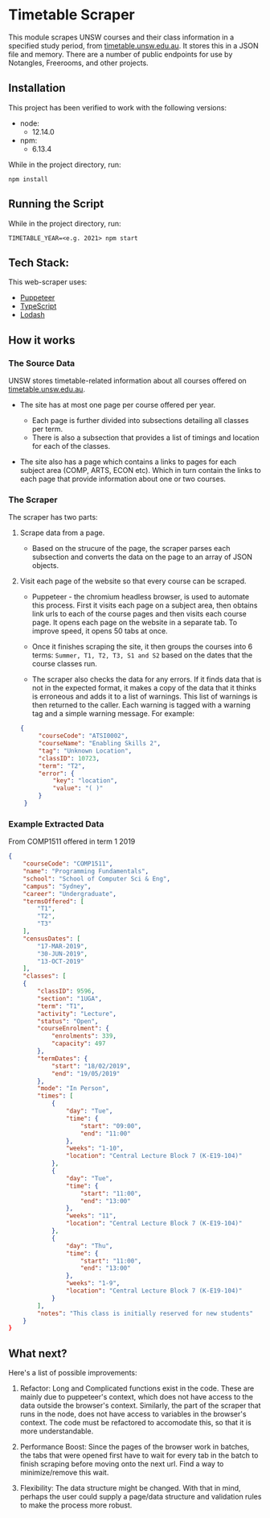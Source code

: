 # Timetable Scraper

This module scrapes UNSW courses and their class information in a specified study period, from [timetable.unsw.edu.au](https://timetable.unsw.edu.au/). It stores this in a JSON file and memory. There are a number of public endpoints for use by Notangles, Freerooms, and other projects.

## Installation

This project has been verified to work with the following versions:

- node:
  - 12.14.0
- npm:
  - 6.13.4

While in the project directory, run:

```
npm install
```

## Running the Script

While in the project directory, run:

```
TIMETABLE_YEAR=<e.g. 2021> npm start
```

## Tech Stack:

This web-scraper uses:

- [Puppeteer](https://github.com/puppeteer/puppeteer)
- [TypeScript](https://www.typescriptlang.org/)
- [Lodash](https://lodash.com/)

## How it works

### The Source Data

UNSW stores timetable-related information about all courses offered on [timetable.unsw.edu.au](https://timetable.unsw.edu.au/).

- The site has at most one page per course offered per year.
  - Each page is further divided into subsections detailing all classes per term.
  - There is also a subsection that provides a list of timings and location for each of the classes.

- The site also has a page which contains a links to pages for each subject area (COMP, ARTS, ECON etc). Which in turn contain the links to each page that provide information about one or two courses.

### The Scraper

The scraper has two parts:

1. Scrape data from a page.

   - Based on the strucure of the page, the scraper parses each subsection and converts the data on the page to an array of JSON objects.
2. Visit each page of the website so that every course can be scraped.

   - Puppeteer - the chromium headless browser, is used to automate this process. First it visits each page on a subject area, then obtains link urls to each of the course pages and then visits each course page.
     It opens each page on the website in a separate tab. To improve speed, it opens 50 tabs at once.

   - Once it finishes scraping the site, it then groups the courses into 6 terms:
     `Summer, T1, T2, T3, S1 and S2` based on the dates that the course classes run.

   - The scraper also checks the data for any errors. If it finds data that is not in the expected format, it makes a copy of the data that it thinks is erroneous and adds it to a list of warnings. This list of warnings is then returned to the caller. Each warning is tagged with a warning tag and a simple warning message. For example:
   ```json
   {
        "courseCode": "ATSI0002",
        "courseName": "Enabling Skills 2",
        "tag": "Unknown Location",
        "classID": 10723,
        "term": "T2",
        "error": {
            "key": "location",
            "value": "( )"
        }
    }


### Example Extracted Data

From COMP1511 offered in term 1 2019
```json
{
    "courseCode": "COMP1511",
    "name": "Programming Fundamentals",
    "school": "School of Computer Sci & Eng",
    "campus": "Sydney",
    "career": "Undergraduate",
    "termsOffered": [
        "T1",
        "T2",
        "T3"
    ],
    "censusDates": [
        "17-MAR-2019",
        "30-JUN-2019",
        "13-OCT-2019"
    ],
    "classes": [
    {
        "classID": 9596,
        "section": "1UGA",
        "term": "T1",
        "activity": "Lecture",
        "status": "Open",
        "courseEnrolment": {
            "enrolments": 339,
            "capacity": 497
        },
        "termDates": {
            "start": "18/02/2019",
            "end": "19/05/2019"
        },
        "mode": "In Person",
        "times": [
            {
                "day": "Tue",
                "time": {
                    "start": "09:00",
                    "end": "11:00"
                },
                "weeks": "1-10",
                "location": "Central Lecture Block 7 (K-E19-104)"
            },
            {
                "day": "Tue",
                "time": {
                    "start": "11:00",
                    "end": "13:00"
                },
                "weeks": "11",
                "location": "Central Lecture Block 7 (K-E19-104)"
            },
            {
                "day": "Thu",
                "time": {
                    "start": "11:00",
                    "end": "13:00"
                },
                "weeks": "1-9",
                "location": "Central Lecture Block 7 (K-E19-104)"
            }
        ],
        "notes": "This class is initially reserved for new students"
    }
}
```

## What next?

Here's a list of possible improvements:

1. Refactor: Long and Complicated functions exist in the code. These are mainly due to puppeteer's context, which does not have access to the data outside the browser's context. Similarly, the part of the scraper that runs in the node, does not have access to variables in the browser's context. The code must be refactored to accomodate this, so that it is more understandable.

2. Performance Boost: Since the pages of the browser work in batches, the tabs that were opened first have to wait for every tab in the batch to finish scraping before moving onto the next url. Find a way to minimize/remove this wait.

3. Flexibility: The data structure might be changed. With that in mind, perhaps the user could supply a page/data structure and validation rules to make the process more robust.
